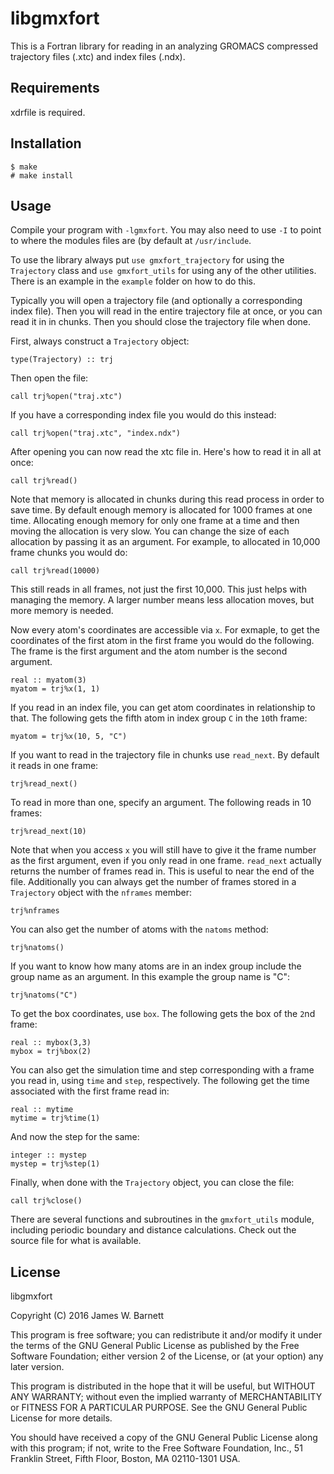 # libgmxfort

This is a Fortran library for reading in an analyzing GROMACS compressed
trajectory files (.xtc) and index files (.ndx). 

## Requirements

xdrfile is required.

## Installation

    $ make
    # make install

## Usage

Compile your program with `-lgmxfort`. You may also need to use `-I` to point to
where the modules files are (by default at `/usr/include`.

To use the library always put `use gmxfort_trajectory` for using the
`Trajectory` class and `use gmxfort_utils` for using any of the other utilities.
There is an example in the `example` folder on how to do this.

Typically you will open a trajectory file (and optionally a corresponding index
file). Then you will read in the entire trajectory file at once, or you can read
it in in chunks. Then you should close the trajectory file when done.

First, always construct a `Trajectory` object:

    type(Trajectory) :: trj

Then open the file:

    call trj%open("traj.xtc")

If you have a corresponding index file you would do this instead:

    call trj%open("traj.xtc", "index.ndx")

After opening you can now read the xtc file in. Here's how to read it in all at
once:

    call trj%read()

Note that memory is allocated in chunks during this read process in order to
save time. By default enough memory is allocated for 1000 frames at one time.
Allocating enough memory for only one frame at a time and then moving the
allocation is very slow. You can change the size of each allocation by passing
it as an argument. For example, to allocated in 10,000 frame chunks you would
do:

    call trj%read(10000)

This still reads in all frames, not just the first 10,000. This just helps with
managing the memory. A larger number means less allocation moves, but more
memory is needed.

Now every atom's coordinates are accessible via `x`. For exmaple, to get the
coordinates of the first atom in the first frame you would do the following. The
frame is the first argument and the atom number is the second argument. 

    real :: myatom(3)
    myatom = trj%x(1, 1)

If you read in an index file, you can get atom coordinates in relationship to
that. The following gets the fifth atom in index group `C` in the `10`th frame:

    myatom = trj%x(10, 5, "C")

If you want to read in the trajectory file in chunks use `read_next`. By default
it reads in one frame:

    trj%read_next()

To read in more than one, specify an argument. The following reads in 10 frames:

    trj%read_next(10)

Note that when you access `x` you will still have to give it the frame number as
the first argument, even if you only read in one frame. `read_next` actually
returns the number of frames read in. This is useful to near the end of the
file. Additionally you can always get the number of frames stored in a
`Trajectory` object with the `nframes` member:

    trj%nframes

You can also get the number of atoms with the `natoms` method:

    trj%natoms()

If you want to know how many atoms are in an index group include the group name
as an argument. In this example the group name is "C":

    trj%natoms("C")

To get the box coordinates, use `box`. The following gets the box of the `2`nd
frame:

    real :: mybox(3,3)
    mybox = trj%box(2)

You can also get the simulation time and step corresponding with a frame you
read in, using `time` and `step`, respectively. The following get the time associated
with the first frame read in:

    real :: mytime
    mytime = trj%time(1)

And now the step for the same:

    integer :: mystep
    mystep = trj%step(1)

Finally, when done with the `Trajectory` object, you can close the file:

    call trj%close()

There are several functions and subroutines in the `gmxfort_utils` module,
including periodic boundary and distance calculations. Check out the source file
for what is available.

## License

libgmxfort

Copyright (C) 2016 James W. Barnett

This program is free software; you can redistribute it and/or modify it under
the terms of the GNU General Public License as published by the Free Software
Foundation; either version 2 of the License, or (at your option) any later
version.

This program is distributed in the hope that it will be useful, but WITHOUT ANY
WARRANTY; without even the implied warranty of MERCHANTABILITY or FITNESS FOR A
PARTICULAR PURPOSE. See the GNU General Public License for more details.

You should have received a copy of the GNU General Public License along with
this program; if not, write to the Free Software Foundation, Inc., 51 Franklin
Street, Fifth Floor, Boston, MA 02110-1301 USA.
